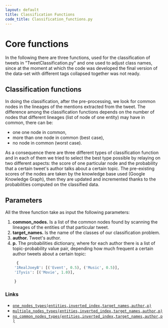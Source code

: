 ```yaml
---
layout: default
title: Classification Functions
code_title: Classification_functions.py
---
```

# Core functions

In the following there are three functions, used for the classification of tweets in "TweetClassification.py" and one used to adjust class names, since at the moment at which the code was developed the final version of the data-set with different tags collapsed together was not ready.

## Classification functions
In doing the classification, after the pre-processing, we look for common nodes in the lineages of the mentions extracted from the tweet. The difference among the classification functions depends on the number of nodes that different lineages (list of node of one entity)
may have in common, there can be:
- one one node in common,
- more than one node in common (best case),
- no node in common (worst case).

As a consequence there are three different types of classification function and in each of them we tried to select the best type possible by relaying on two different aspects: the score of one particular node and the probability that a certain tweet's author talks about a certain topic. The pre-existing scores of the
nodes are taken by the knowledge base used (Google Knowledge Graph), then they are updated and incremented thanks to the probabilities computed on the classified data.

## Parameters

All the three function take as input the following parameters:

1. **common_nodes.** Is a list of the common nodes found by scanning the lineages of the entities of that particular tweet.
2. **target_names.** Is the name of the classes of our classification problem.
3. **author.** Tweet's author.
4. **p.** The probabilities dictionary, where for each author there is a list of topic-probability value pair, depending how much frequent a certain author tweets about a certain topic:

```python
     {
    '1RealJoeyB': [('Event', 0.5), ('Music', 0.5)], 
    '1Tyvis': [('Movie', 1.0)], 
    
    }
```
### Links

- [```one_nodes_types(entities,inverted_index,target_names,author,p)``` ](/wir_project/pages/one.html)
- [```multiple_nodes_types(entities,inverted_index,target_names,author,p)``` ](/wir_project/pages/multiple.html)
- [```no_common_nodes_types(entities,inverted_index,target_names,author,p)``` ](/wir_project/pages/none.html)
    

